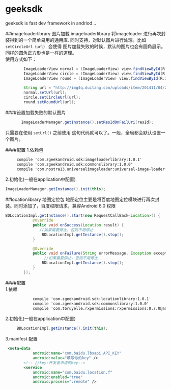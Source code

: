 # geeksdk
geeksdk is fast dev framework in andriod ..

##imageloaderlibrary 图片加载
imageloaderlibrary 将imageloader 进行再次封装得到的一个简单易用的通用库.
同时支持，对默认图片进行处理。比如 `setCircleUrl（url）` 会使得 图片加载失败的时候，默认的图片也会有圆角展示。同样的圆角正方形也是一样的道理。   
使用方式如下：
```java
        ImageLoaderView normal = (ImageLoaderView) view.findViewById(R.id.normal);
        ImageLoaderView circle = (ImageLoaderView) view.findViewById(R.id.circle);
        ImageLoaderView round = (ImageLoaderView) view.findViewById(R.id.round);
   
        String url = "http://img4q.duitang.com/uploads/item/201411/04/20141104225919_ZR3h5.thumb.224_0.jpeg";
        normal.setUrl(url);
        circle.setCircleUrl(url);
        round.setRoundUrl(url);
```

####设置加载失败的默认图片
 ```java
        ImageLoaderManager.getInstance().setResIdOnFailUri(resId);
 ```
 只需要在使用 `setUrl()` 之前使用 这句代码就可以了。一般，全局都会默认设置一个图片。
 
####配置
1.依赖包

```xml
     compile 'com.zgeekandroid.sdk:imageloaderlibrary:1.0.1'
     compile 'com.zgeekandroid.sdk:commonslibrary:1.0.0'
     compile 'com.nostra13.universalimageloader:universal-image-loader:1.9.5'
```
2.初始化(一般在application中配置)
```java
ImageLoaderManager.getInstance().init(this);
```


##locationlibrary 地图定位包
地图定位主要是将百度地图定位模块进行再次封装。同时添加了，百度权限请求，兼容Android 6.0 权限
```java
BDLocationImpl.getInstance().start(new RequestCallBack<Location>() {
            @Override
            public void onSuccess(Location result) {
               //如果需要停止，否则不用停止
                BDLocationImpl.getInstance().stop();
            }

            @Override
            public void onFailure(String errorMessage, Exception exception) {
                 //如果需要停止，否则不用停止
                BDLocationImpl.getInstance().stop();
            }
        });
```
####配置  
1.依赖
```xml
            compile 'com.zgeekandroid.sdk:locationlibrary:1.0.1'
            compile 'com.zgeekandroid.sdk:commonslibrary:1.0.0'
            compile 'com.tbruyelle.rxpermissions:rxpermissions:0.7.0@aar'
 ```

2.初始化(一般在application中配置)
```java
     BDLocationImpl.getInstance().init(this);
```
3.manifest 配置
```xml
 <meta-data
            android:name="com.baidu.lbsapi.API_KEY"
            android:value="填写你的key" />
        <!-- //key:开发者申请的key-->
        <service
            android:name="com.baidu.location.f"
            android:enabled="true"
            android:process=":remote" />
```
